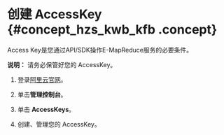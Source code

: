 # 创建 AccessKey {#concept_hzs_kwb_kfb .concept}

Access Key是您通过API/SDK操作E-MapReduce服务的必要条件。

**说明：** 请务必保管好您的 AccessKey。

1.  登录[阿里云官网](https://www.alibabacloud.com/)。

2.  单击**管理控制台**。
3.  单击 **AccessKeys**。
4.  创建、管理您的 AccessKey。

